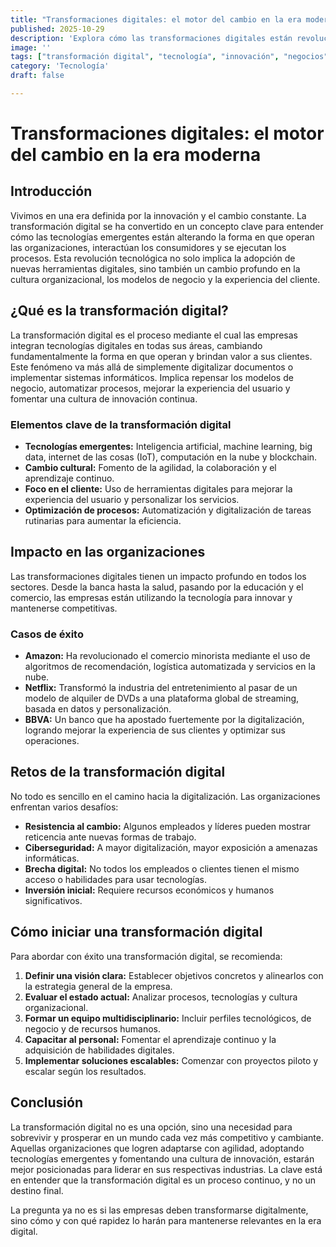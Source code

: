 ```yaml
---
title: "Transformaciones digitales: el motor del cambio en la era moderna"
published: 2025-10-29
description: 'Explora cómo las transformaciones digitales están revolucionando empresas, procesos y la vida cotidiana.'
image: ''
tags: ["transformación digital", "tecnología", "innovación", "negocios", "automatización"]
category: 'Tecnología'
draft: false

---
```


# Transformaciones digitales: el motor del cambio en la era moderna

## Introducción

Vivimos en una era definida por la innovación y el cambio constante. La transformación digital se ha convertido en un concepto clave para entender cómo las tecnologías emergentes están alterando la forma en que operan las organizaciones, interactúan los consumidores y se ejecutan los procesos. Esta revolución tecnológica no solo implica la adopción de nuevas herramientas digitales, sino también un cambio profundo en la cultura organizacional, los modelos de negocio y la experiencia del cliente.

## ¿Qué es la transformación digital?

La transformación digital es el proceso mediante el cual las empresas integran tecnologías digitales en todas sus áreas, cambiando fundamentalmente la forma en que operan y brindan valor a sus clientes. Este fenómeno va más allá de simplemente digitalizar documentos o implementar sistemas informáticos. Implica repensar los modelos de negocio, automatizar procesos, mejorar la experiencia del usuario y fomentar una cultura de innovación continua.

### Elementos clave de la transformación digital

- **Tecnologías emergentes:** Inteligencia artificial, machine learning, big data, internet de las cosas (IoT), computación en la nube y blockchain.
- **Cambio cultural:** Fomento de la agilidad, la colaboración y el aprendizaje continuo.
- **Foco en el cliente:** Uso de herramientas digitales para mejorar la experiencia del usuario y personalizar los servicios.
- **Optimización de procesos:** Automatización y digitalización de tareas rutinarias para aumentar la eficiencia.

## Impacto en las organizaciones

Las transformaciones digitales tienen un impacto profundo en todos los sectores. Desde la banca hasta la salud, pasando por la educación y el comercio, las empresas están utilizando la tecnología para innovar y mantenerse competitivas.

### Casos de éxito

- **Amazon:** Ha revolucionado el comercio minorista mediante el uso de algoritmos de recomendación, logística automatizada y servicios en la nube.
- **Netflix:** Transformó la industria del entretenimiento al pasar de un modelo de alquiler de DVDs a una plataforma global de streaming, basada en datos y personalización.
- **BBVA:** Un banco que ha apostado fuertemente por la digitalización, logrando mejorar la experiencia de sus clientes y optimizar sus operaciones.

## Retos de la transformación digital

No todo es sencillo en el camino hacia la digitalización. Las organizaciones enfrentan varios desafíos:

- **Resistencia al cambio:** Algunos empleados y líderes pueden mostrar reticencia ante nuevas formas de trabajo.
- **Ciberseguridad:** A mayor digitalización, mayor exposición a amenazas informáticas.
- **Brecha digital:** No todos los empleados o clientes tienen el mismo acceso o habilidades para usar tecnologías.
- **Inversión inicial:** Requiere recursos económicos y humanos significativos.

## Cómo iniciar una transformación digital

Para abordar con éxito una transformación digital, se recomienda:

1. **Definir una visión clara:** Establecer objetivos concretos y alinearlos con la estrategia general de la empresa.
2. **Evaluar el estado actual:** Analizar procesos, tecnologías y cultura organizacional.
3. **Formar un equipo multidisciplinario:** Incluir perfiles tecnológicos, de negocio y de recursos humanos.
4. **Capacitar al personal:** Fomentar el aprendizaje continuo y la adquisición de habilidades digitales.
5. **Implementar soluciones escalables:** Comenzar con proyectos piloto y escalar según los resultados.

## Conclusión

La transformación digital no es una opción, sino una necesidad para sobrevivir y prosperar en un mundo cada vez más competitivo y cambiante. Aquellas organizaciones que logren adaptarse con agilidad, adoptando tecnologías emergentes y fomentando una cultura de innovación, estarán mejor posicionadas para liderar en sus respectivas industrias. La clave está en entender que la transformación digital es un proceso continuo, y no un destino final.

La pregunta ya no es si las empresas deben transformarse digitalmente, sino cómo y con qué rapidez lo harán para mantenerse relevantes en la era digital.
